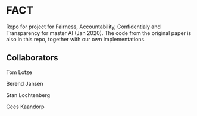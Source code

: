 # FACT
Repo for project for Fairness, Accountability, Confidentialy and Transparency for master AI (Jan 2020). The code from the original paper is also in this repo, together with our own implementations.

## Collaborators
Tom Lotze

Berend Jansen

Stan Lochtenberg

Cees Kaandorp
